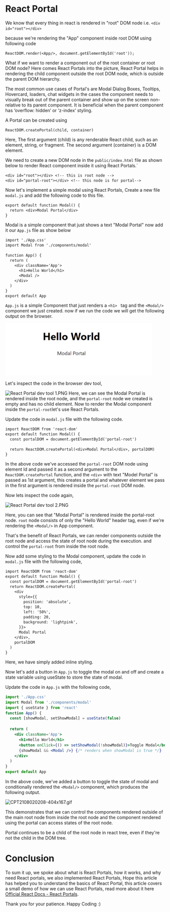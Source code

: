 # React Portal

We know that every thing in react is rendered in "root" DOM node i.e. `<div id="root"></div>`

because we're rendering the "App" component inside root DOM using following code

```
ReactDOM.render(<App/>, document.getElementById('root'));
```

What if we want to render a component out of the root container or root DOM node?
Here comes React Portals into the picture, React Portal helps in rendering the child component outside the root DOM node, which is outside the parent DOM hierarchy.

The most common use cases of Portal's are Modal Dialog Boxes, Tooltips, Hovercard, loaders, chat widgets in the cases the component needs to visually break out of the parent container and show up on the screen non-relative to its parent component. It is beneficial when the parent component has ‘overflow: hidden’ or ‘z-index’ styling.

A Portal can be created using

```
ReactDOM.createPortal(child, container)
```

Here, The first argument (child) is any renderable React child, such as an element, string, or fragment. The second argument (container) is a DOM element.

We need to create a new DOM node in the `public/index.html` file as shown below to render React component inside it using React Portals.`

```
<div id="root"></div> <!-- this is root node -->
<div id="portal-root"></div> <!-- this node is for portal-->
```

Now let's implement a simple modal using React Portals,
Create a new file `modal.js` and add the following code to this file.

```
export default function Modal() {
  return <div>Modal Portal</div>
}
```

Modal is a simple component that just shows a text "Modal Portal" now add it our `App.js` file as show below

```
import './App.css'
import Modal from './components/modal'

function App() {
  return (
    <div className='App'>
      <h1>Hello World</h1>
      <Modal />
    </div>
  )
}
export default App
```

`App.js` is a simple Component that just renders a `<h1> ` tag and the `<Modal/>` component we just created.
now if we run the code we will get the following output on the browser.

![React App.png](https://raw.githubusercontent.com/aliarslanansari/react-portals-demo/master/readme-assets/React-App.png)

Let's inspect the code in the browser dev tool,

![React Portal dev tool 1.PNG](https://cdn.hashnode.com/res/hashnode/image/upload/v1627847907655/V6TErqaK2.png)
Here, we can see the Modal Portal is rendered inside the root node, and the `portal-root` node we created is empty and has no child element.
Now to render the Modal component inside the `portal-root`let's use React Portals.

Update the code in `modal.js` file with the following code.

```
import ReactDOM from 'react-dom'
export default function Modal() {
  const portalDOM = document.getElementById('portal-root')

  return ReactDOM.createPortal(<div>Modal Portal</div>, portalDOM)
}

```

In the above code we've accessed the `portal-root` DOM node using element Id and passed it as a second argument to the `ReactDOM.createPortal` function, and the `<div>` with text "Model Portal" is passed as 1st argument, this creates a portal and whatever element we pass in the first argument is rendered inside the `portal-root` DOM node.

Now lets inspect the code again,

![React Portal dev tool 2.PNG](https://cdn.hashnode.com/res/hashnode/image/upload/v1627849082497/d_MblB8xhv.png)

Here, you can see that "Modal Portal" is rendered inside the portal-root node.
`root` node consists of only the "Hello World" header tag, even if we're rendering the `<Modal/>` in App component.

That's the benefit of React Portals, we can render components outside the root node and access the state of root node during the execution. and control the `portal-root` from inside the root node.

Now add some styling to the Modal component, update the code in `modal.js` file with the following code,

```
import ReactDOM from 'react-dom'
export default function Modal() {
  const portalDOM = document.getElementById('portal-root')
  return ReactDOM.createPortal(
    <div
      style={{
        position: 'absolute',
        top: 10,
        left: '50%',
        padding: 20,
        background: 'lightpink',
      }}>
      Modal Portal
    </div>,
    portalDOM
  )
}

```

Here, we have simply added inline styling.

Now let's add a button in `App.js` to toggle the modal on and off and create a state variable using useState to store the state of modal.

Update the code in `App.js` with the following code,

```jsx
import './App.css'
import Modal from './components/modal'
import { useState } from 'react'
function App() {
  const [showModal, setShowModal] = useState(false)

  return (
    <div className='App'>
      <h1>Hello World</h1>
      <button onClick={() => setShowModal(!showModal)}>Toggle Modal</button>
      {showModal && <Modal />} {/* renders when showModal is true */}
    </div>
  )
}
export default App
```

In the above code, we've added a button to toggle the state of modal and conditionally rendered the `<Modal/>` component, which produces the following output.

![CPT2108020208-404x167.gif](https://cdn.hashnode.com/res/hashnode/image/upload/v1627850722590/uFSOmf49K.gif)

This demonstrates that we can control the components rendered outside of the main root node from inside the root node and the component rendered using the portal can access states of the root node.

Portal continues to be a child of the root node in react tree, even if they're not the child in the DOM tree.

# Conclusion

To sum it up, we spoke about what is React Portals, how it works, and why need React portals, we also implemented React Portals, Hope this article has helped you to understand the basics of React Portal, this article covers a small demo of how we can use React Portals, read more about it here [Official React Docs - React Portals](https://reactjs.org/docs/portals.html).

Thank you for your patience. Happy Coding :)
